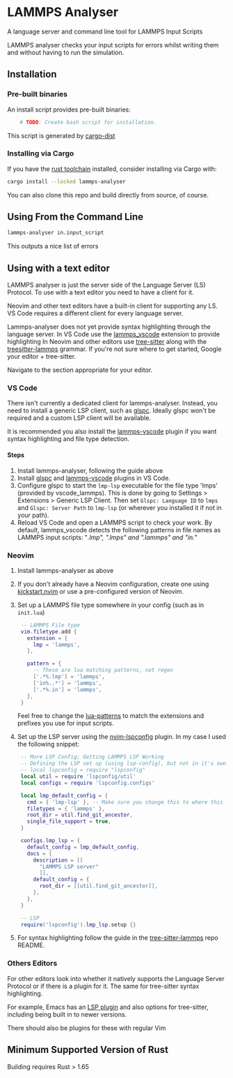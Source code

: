 # LAMMPS Analyser

A language server and command line tool for LAMMPS Input Scripts

LAMMPS analyser checks your input scripts for errors whilst writing them
and without having to run the simulation.

<!-- TODO: Commandline output image -->
<!-- TODO: Screenshot of in editor highlighting and errors -->

## Installation

### Pre-built binaries

An install script provides pre-built binaries:

``` bash
    # TODO: Create bash script for installation.
```

This script is generated by [cargo-dist](https://github.com/axodotdev/cargo-dist)

### Installing via Cargo

If you have the [rust toolchain]() installed, consider installing via Cargo with:

``` sh
cargo install --locked lammps-analyser
```

You can also clone this repo and build directly from source, of course.

## Using From the Command Line

``` bash
lammps-analyser in.input_script
```

This outputs a nice list of errors

## Using with a text editor

LAMMPS analyser is just the server side of the Language Server (LS) Protocol.
To use with a text editor you need to have a client for it.

Neovim and other text editors have a built-in client for supporting any LS.
VS Code requires a different client for every language server.

Lammps-analyser does not yet provide syntax highlighting through the language server.
In VS Code use the [lammps_vscode](https://marketplace.visualstudio.com/items?itemName=ThFriedrich.lammps) 
extension to provide highlighting
In Neovim and other editors use [tree-sitter](https://github.com/tree-sitter/tree-sitter)
along with the [treesitter-lammps](https://github.com/chappertron/tree-sitter-lammps) grammar.
If you're not sure where to get started, Google your editor + tree-sitter.

Navigate to the section appropriate for your editor.

### VS Code

There isn't currently a dedicated client for lammps-analyser.
Instead, you need to install a generic LSP client, such as [glspc](https://marketplace.visualstudio.com/items?itemName=torokati44.glspc).
Ideally glspc won't be required and a custom LSP client will be available.

It is recommended you also install the [lammps-vscode](https://marketplace.visualstudio.com/items?itemName=ThFriedrich.lammps) 
plugin if you want syntax highlighting and file type detection.

#### Steps

1. Install lammps-analyser, following the guide above
2. Install [glspc](https://marketplace.visualstudio.com/items?itemName=torokati44.glspc)
    and [lammps-vscode](https://marketplace.visualstudio.com/items?itemName=ThFriedrich.lammps) plugins in VS Code.
3. Configure glspc to start the `lmp-lsp` executable for the file type 'lmps' (provided by vscode_lammps).
   This is done by going to Settings > Extensions > Generic LSP Client.
   Then set `Glspc: Language ID` to `lmps` and `Glspc: Server Path` to `lmp-lsp` 
   (or wherever you installed it if not in your path).
4. Reload VS Code and open a LAMMPS script to check your work.
   By default, lammps_vscode detects the following patterns in file names as LAMMPS input scripts:
   "*.lmp", ".lmps" and ".lammps" and "in.*"

### Neovim

1. Install lammps-analyser as above
2. If you don't already have a Neovim configuration, 
   create one using [kickstart.nvim](https://github.com/nvim-lua/kickstart.nvim) 
   or use a pre-configured version of Neovim.
3. Set up a LAMMPS file type somewhere in your config (such as in `init.lua`)

   ```lua
    -- LAMMPS File type
    vim.filetype.add {
      extension = {
        lmp = 'lammps',
      },

      pattern = {
        -- These are lua matching patterns, not regex
        ['.*%.lmp'] = 'lammps',
        ['in%..*'] = 'lammps',
        ['.*%.in'] = 'lammps',
      },
    }
   ```

   Feel free to change the [lua-patterns](https://www.lua.org/pil/20.2.html) to match the extensions and prefixes you use for input scripts.

4. Set up the LSP server using the [nvim-lspconfig](https://github.com/neovim/nvim-lspconfig) plugin.
   In my case I used the following snippet:

   ```lua
    -- More LSP Config; Getting LAMMPS LSP Working
    -- Defining the LSP set up (using lsp-config), but not in it's own module.
    -- local lspconfig = require "lspconfig"
    local util = require 'lspconfig/util'
    local configs = require 'lspconfig.configs'

    local lmp_default_config = {
      cmd = { 'lmp-lsp' }, -- Make sure you change this to where this is located
      filetypes = { 'lammps' },
      root_dir = util.find_git_ancestor,
      single_file_support = true,
    }

    configs.lmp_lsp = {
      default_config = lmp_default_config,
      docs = {
        description = [[
          "LAMMPS LSP server"
          ]],
        default_config = {
          root_dir = [[util.find_git_ancestor]],
        },
      },
    }

    -- LSP
    require('lspconfig').lmp_lsp.setup {}

   ```

5. For syntax highlighting follow the guide in the [tree-sitter-lammps](https://github.com/chappertron/tree-sitter-lammps) repo README.

### Others Editors

For other editors look into whether it natively supports the Language Server Protocol or if there is a plugin for it.
The same for tree-sitter syntax highlighting.

For example, Emacs has an [LSP plugin](https://github.com/emacs-lsp/lsp-mode) and also 
options for tree-sitter, including being built in to newer versions.

There should also be plugins for these with regular Vim

## Minimum Supported Version of Rust

Building requires Rust > 1.65
